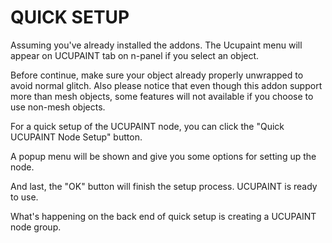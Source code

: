 # QUICK SETUP

Assuming you've already installed the addons. The Ucupaint menu will appear on UCUPAINT tab on n-panel if you select an object.

Before continue, make sure your object already properly unwrapped to avoid normal glitch. Also please notice that even though this addon support more than mesh objects, some features will not available if you choose to use non-mesh objects.

For a quick setup of the UCUPAINT node, you can click the "Quick UCUPAINT Node Setup" button.

A popup menu will be shown and give you some options for setting up the node.

And last, the "OK" button will finish the setup process. UCUPAINT is ready to use.

What's happening on the back end of quick setup is creating a UCUPAINT node group.